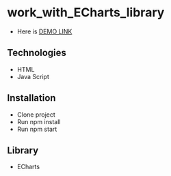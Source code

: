 # work_with_ECharts_library

- Here is [DEMO LINK](https://oksana-logos-frontend.github.io/work_with_ECharts_library/)

## Technologies
- HTML
- Java Script

## Installation

- Clone project
- Run npm install
- Run npm start

## Library
- ECharts
